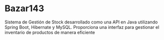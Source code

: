 # Bazar143

Sistema de Gestión de Stock desarrollado como una API en Java utilizando Spring Boot, Hibernate y MySQL.
Proporciona una interfaz para gestionar el inventario de productos de manera eficiente
